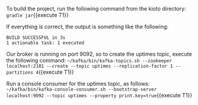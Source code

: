 To build the project, run the following command from the kioto directory:
`gradle jar`{{execute T1}} 

If everything is correct, the output is something like the following:

```
BUILD SUCCESSFUL in 3s
1 actionable task: 1 executed
```

Our broker is running on port 9092, so to create the uptimes topic, execute the following command:
`~/kafka/bin/kafka-topics.sh --zookeeper localhost:2181 --create --topic uptimes --replication-factor 1 --partitions 4`{{execute T1}} 

Run a console consumer for the uptimes topic, as follows:
`~/kafka/bin/kafka-console-consumer.sh --bootstrap-server localhost:9092 --topic uptimes --property print.key=true`{{execute T1}} 
